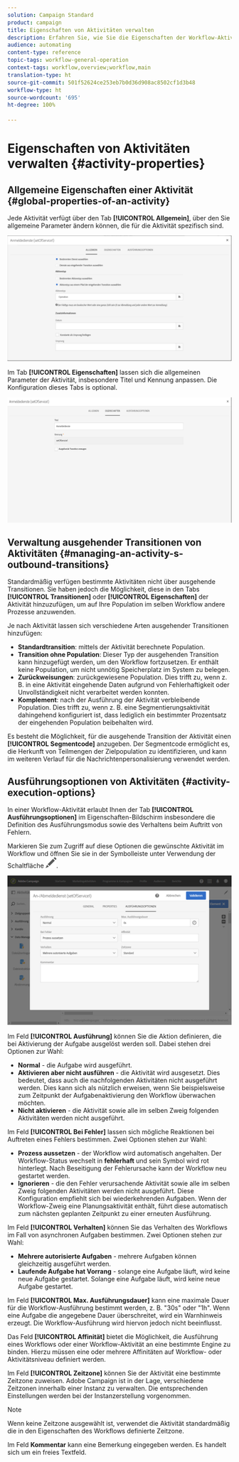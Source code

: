 ```yaml
---
solution: Campaign Standard
product: campaign
title: Eigenschaften von Aktivitäten verwalten
description: Erfahren Sie, wie Sie die Eigenschaften der Workflow-Aktivitäten verwalten.
audience: automating
content-type: reference
topic-tags: workflow-general-operation
context-tags: workflow,overview;workflow,main
translation-type: ht
source-git-commit: 501f52624ce253eb7b0d36d908ac8502cf1d3b48
workflow-type: ht
source-wordcount: '695'
ht-degree: 100%

---
```



# Eigenschaften von Aktivitäten verwalten {#activity-properties}

## Allgemeine Eigenschaften einer Aktivität {#global-properties-of-an-activity}

Jede Aktivität verfügt über den Tab **[!UICONTROL Allgemein]**, über den Sie allgemeine Parameter ändern können, die für die Aktivität spezifisch sind.

![](assets/activity-properties.png)

Im Tab **[!UICONTROL Eigenschaften]** lassen sich die allgemeinen Parameter der Aktivität, insbesondere Titel und Kennung anpassen. Die Konfiguration dieses Tabs is optional.

![](assets/activity-properties2.png)

## Verwaltung ausgehender Transitionen von Aktivitäten        {#managing-an-activity-s-outbound-transitions}

Standardmäßig verfügen bestimmte Aktivitäten nicht über ausgehende Transitionen. Sie haben jedoch die Möglichkeit, diese in den Tabs **[!UICONTROL Transitionen]** oder **[!UICONTROL Eigenschaften]** der Aktivität hinzuzufügen, um auf Ihre Population im selben Workflow andere Prozesse anzuwenden.

Je nach Aktivität lassen sich verschiedene Arten ausgehender Transitionen hinzufügen:

* **Standardtransition**: mittels der Aktivität berechnete Population.
* **Transition ohne Population**: Dieser Typ der ausgehenden Transition kann hinzugefügt werden, um den Workflow fortzusetzen. Er enthält keine Population, um nicht unnötig Speicherplatz im System zu belegen.
* **Zurückweisungen**: zurückgewiesene Population. Dies trifft zu, wenn z. B. in eine Aktivität eingehende Daten aufgrund von Fehlerhaftigkeit oder Unvollständigkeit nicht verarbeitet werden konnten.
* **Komplement**: nach der Ausführung der Aktivität verbleibende Population. Dies trifft zu, wenn z. B. eine Segmentierungsaktivität dahingehend konfiguriert ist, dass lediglich ein bestimmter Prozentsatz der eingehenden Population beibehalten wird.

Es besteht die Möglichkeit, für die ausgehende Transition der Aktivität einen **[!UICONTROL Segmentcode]** anzugeben. Der Segmentcode ermöglicht es, die Herkunft von Teilmengen der Zielpopulation zu identifizieren, und kann im weiteren Verlauf für die Nachrichtenpersonalisierung verwendet werden.

## Ausführungsoptionen von Aktivitäten        {#activity-execution-options}

In einer Workflow-Aktivität erlaubt Ihnen der Tab **[!UICONTROL Ausführungsoptionen]** im Eigenschaften-Bildschirm insbesondere die Definition des Ausführungsmodus sowie des Verhaltens beim Auftritt von Fehlern.

Markieren Sie zum Zugriff auf diese Optionen die gewünschte Aktivität im Workflow und öffnen Sie sie in der Symbolleiste unter Verwendung der Schaltfläche ![](assets/edit_darkgrey-24px.png).

![](assets/wkf_advanced_parameters.png)

Im Feld **[!UICONTROL Ausführung]** können Sie die Aktion definieren, die bei Aktivierung der Aufgabe ausgelöst werden soll. Dabei stehen drei Optionen zur Wahl:

* **Normal** - die Aufgabe wird ausgeführt.
* **Aktivieren aber nicht ausführen** - die Aktivität wird ausgesetzt. Dies bedeutet, dass auch die nachfolgenden Aktivitäten nicht ausgeführt werden. Dies kann sich als nützlich erweisen, wenn Sie beispielsweise zum Zeitpunkt der Aufgabenaktivierung den Workflow überwachen möchten.
* **Nicht aktivieren** - die Aktivität sowie alle im selben Zweig folgenden Aktivitäten werden nicht ausgeführt.

Im Feld **[!UICONTROL Bei Fehler]** lassen sich mögliche Reaktionen bei Auftreten eines Fehlers bestimmen. Zwei Optionen stehen zur Wahl:

* **Prozess aussetzen** - der Workflow wird automatisch angehalten. Der Workflow-Status wechselt in **fehlerhaft** und sein Symbol wird rot hinterlegt. Nach Beseitigung der Fehlerursache kann der Workflow neu gestartet werden.
* **Ignorieren** - die den Fehler verursachende Aktivität sowie alle im selben Zweig folgenden Aktivitäten werden nicht ausgeführt. Diese Konfiguration empfiehlt sich bei wiederkehrenden Aufgaben. Wenn der Workflow-Zweig eine Planungsaktivität enthält, führt diese automatisch zum nächsten geplanten Zeitpunkt zu einer erneuten Ausführung.

Im Feld **[!UICONTROL Verhalten]** können Sie das Verhalten des Workflows im Fall von asynchronen Aufgaben bestimmen. Zwei Optionen stehen zur Wahl:

* **Mehrere autorisierte Aufgaben** - mehrere Aufgaben können gleichzeitig ausgeführt werden.
* **Laufende Aufgabe hat Vorrang** - solange eine Aufgabe läuft, wird keine neue Aufgabe gestartet. Solange eine Aufgabe läuft, wird keine neue Aufgabe gestartet.

Im Feld **[!UICONTROL Max. Ausführungsdauer]** kann eine maximale Dauer für die Workflow-Ausführung bestimmt werden, z. B. &quot;30s&quot; oder &quot;1h&quot;. Wenn eine Aufgabe die angegebene Dauer überschreitet, wird ein Warnhinweis erzeugt. Die Workflow-Ausführung wird hiervon jedoch nicht beeinflusst.

Das Feld **[!UICONTROL Affinität]** bietet die Möglichkeit, die Ausführung eines Workflows oder einer Workflow-Aktivität an eine bestimmte Engine zu binden. Hierzu müssen eine oder mehrere Affinitäten auf Workflow- oder Aktivitätsniveau definiert werden.

Im Feld **[!UICONTROL Zeitzone]** können Sie der Aktivität eine bestimmte Zeitzone zuweisen. Adobe Campaign ist in der Lage, verschiedene Zeitzonen innerhalb einer Instanz zu verwalten. Die entsprechenden Einstellungen werden bei der Instanzerstellung vorgenommen.

>[!NOTE]
>
>Wenn keine Zeitzone ausgewählt ist, verwendet die Aktivität standardmäßig die in den Eigenschaften des Workflows definierte Zeitzone.

Im Feld **Kommentar** kann eine Bemerkung eingegeben werden. Es handelt sich um ein freies Textfeld.
